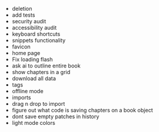 - deletion
- add tests
- security audit
- accessibility audit
- keyboard shortcuts
- snippets functionality
- favicon
- home page
- Fix loading flash
- ask ai to outline entire book
- show chapters in a grid
- download all data
- tags
- offline mode
- imports
- drag n drop to import
- figure out what code is saving chapters on a book object
- dont save empty patches in history
- light mode colors